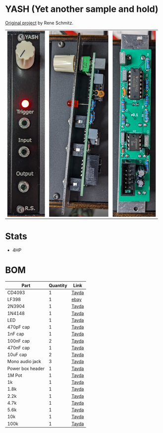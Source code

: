 # YASH (Yet another sample and hold)
[Original project](https://www.schmitzbits.de/sah.html) by Rene Schmitz.

<table>
    <tr>
        <td><img src="images/front.jpg" height="600"/></td>
        <td><img src="images/side.jpg" height="600"/></td>
        <td><img src="images/back.jpg" height="600"/></td>
    </tr>
</table>

# Stats
- 4HP

# BOM
| Part | Quantity | Link |
|----|----|----|
| CD4093 | 1 | [Tayda](https://www.taydaelectronics.com/cd4093-4093-ic-cmos-nand-schmitt-trigger.html) |
| LF398 | 1 | [ebay](https://www.ebay.com/itm/123885878582) |
| 2N3904 | 1 | [Tayda](https://www.taydaelectronics.com/2n3904-npn-general-propose-transistor.html) |
| 1N4148 | 1 | [Tayda](https://www.taydaelectronics.com/1n4148-switching-signal-diode.html) |
| LED | 1 | [Tayda](https://www.taydaelectronics.com/led-5mm-red.html) |
| 470pF cap | 1 | [Tayda](https://www.taydaelectronics.com/470pf-100v-ceramic-disc-capacitor-pkg-of-10-aec.html) |
| 1nF cap | 1 | [Tayda](https://www.taydaelectronics.com/1nf-0-001uf-100v-5-polyester-film-box-type-capacitor.html) |
| 100nF cap | 2 | [Tayda](https://www.taydaelectronics.com/0-1uf-100v-5-polyester-film-box-type-capacitor.html) |
| 470nF cap | 1 | [Tayda](https://www.taydaelectronics.com/0-47uf-100v-5-polyester-film-box-type-capacitor.html) |
| 10uF cap | 2 | [Tayda](https://www.taydaelectronics.com/10uf-50v-105c-radial-electrolytic-capacitor-5x11mm.html) |
| Mono audio jack | 3 | [Tayda](https://www.taydaelectronics.com/pj-3001f-3-5-mm-mono-phone-jack.html) |
| Power box header | 1 | [Tayda](https://www.taydaelectronics.com/10-pin-box-header-connector-2-54mm.html) |
| 1M Pot | 1 | [Tayda](https://www.taydaelectronics.com/1m-ohm-linear-taper-potentiometer-round-shaft-pcb-9mm.html) |
| 1k   | 1 | [Tayda](https://www.taydaelectronics.com/10-x-resistor-1k-ohm-1-4w-1-metal-film-pkg-of-10.html) |
| 1.8k | 1 | [Tayda](https://www.taydaelectronics.com/resistor-1-8k-ohm-1-4w-1-metal-film-pkg-of-10.html) |
| 2.2k | 1 | [Tayda](https://www.taydaelectronics.com/resistor-2-2k-ohm-1-4w-1-metal-film-pkg-of-10.html) |
| 4.7k | 1 | [Tayda](https://www.taydaelectronics.com/10-x-resistor-4-7k-ohm-1-4w-1-metal-film-pkg-of-10.html) |
| 5.6k | 1 | [Tayda](https://www.taydaelectronics.com/10-x-resistor-5-6k-ohm-1-4w-1-metal-film-pkg-of-10.html) |
| 10k  | 1 | [Tayda](https://www.taydaelectronics.com/10-x-resistor-10k-ohm-1-4w-1-metal-film-pkg-of-10.html) |
| 100k | 1 | [Tayda](https://www.taydaelectronics.com/10-x-resistor-100k-ohm-1-4w-1-metal-film-pkg-of-10.html) |